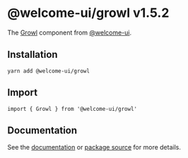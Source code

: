 # @welcome-ui/growl v1.5.2

The [Growl](http://welcome-ui.com/components/growl) component from [@welcome-ui](http://welcome-ui.com).

## Installation

    yarn add @welcome-ui/growl

## Import

    import { Growl } from '@welcome-ui/growl'

## Documentation

See the [documentation](http://welcome-ui.com/components/growl) or [package source](https://github.com/WTTJ/welcome-ui/tree/v1.5.2/packages/Growl) for more details.

